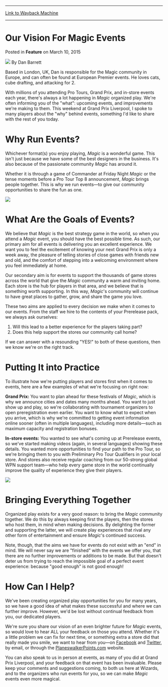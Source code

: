
---
[Link to Wayback Machine](https://web.archive.org/web/20150310164308/http://magic.wizards.com/en/articles/archive/feature/our-vision-magic-events-2015-03-10)

[_metadata_:wayback_url]:- "http://magic.wizards.com/en/articles/archive/feature/our-vision-magic-events-2015-03-10"
[_metadata_:wayback_raw_url]:- "https://web.archive.org/web/20150310164308id_/http://magic.wizards.com/en/articles/archive/feature/our-vision-magic-events-2015-03-10"
[_metadata_:wayback_capture_timestamp]:- "2015-03-10 16:43:08+00:00"
[_metadata_:generator]:- "Drupal 7 (http://drupal.org)"
[_metadata_:description]:- "Why we organize Magic events, and what we aim to offer with them."
---


Our Vision For Magic Events
===========================



 Posted in **Feature**
 on March 10, 2015 






![](https://media.magic.wizards.com/styles/auth_small/public/images/person/Dan_sm.jpg)
By Dan Barrett




Based in London, UK, Dan is responsible for the Magic community in Europe, and can often be found at European Premier events. He loves cats, cube drafting, and attacking for 2. 





With millions of you attending Pro Tours, Grand Prix, and in-store events each year, there's always a lot happening in *Magic* organized play. We're often informing you of the "what": upcoming events, and improvements we're making to them. This weekend at Grand Prix Liverpool, I spoke to many players about the "why" behind events, something I'd like to share with the rest of you today.



Why Run Events?
===============



Whichever format(s) you enjoy playing, *Magic* is a wonderful game. This isn't just because we have some of the best designers in the business. It's also because of the passionate community *Magic* has around it.



Whether it is through a game of Commander at Friday Night *Magic* or the tense moments before a Pro Tour Top 8 announcement, *Magic* brings people together. This is why we run events—to give our community opportunities to share the fun as one.


![](https://media.wizards.com/2015/images/daily/PlayingHerHand.jpg)



What Are the Goals of Events?
=============================



We believe that *Magic* is the best strategy game in the world, so when you attend a *Magic* event, you should have the best possible time. As such, our primary aim for all events is delivering you an excellent experience. We want you to feel the excitement of knowing your next Grand Prix is only a week away, the pleasure of telling stories of close games with friends new and old, and the comfort of stepping into a welcoming environment where you feel immediately at home.



Our secondary aim is for events to support the thousands of game stores across the world that give the *Magic* community a warm and inviting home. Each store is the hub for players in that area, and we believe that is something worth supporting. In this way, *Magic*'s community will continue to have great places to gather, grow, and share the game you love.



These two aims are applied to every decision we make when it comes to our events. From the staff we hire to the contents of your Prerelease pack, we always ask ourselves:



1. Will this lead to a better experience for the players taking part?
2. Does this help support the stores our community call home?


If we can answer with a resounding "YES!" to both of these questions, then we know we're on the right track.



Putting It into Practice
========================



To illustrate how we're putting players and stores first when it comes to events, here are a few examples of what we're focusing on right now:



**Grand Prix:** You want to plan ahead for these festivals of *Magic*, which is why we announce cities and dates many months ahead. You want to just show up and play, so we're collaborating with tournament organizers to open preregistration even earlier. You want to know what to expect when you arrive, which is why we're committed to getting event information online sooner (often in multiple languages), including more details—such as maximum capacity and registration bonuses.



**In-store events:** You wanted to see what's coming up at Prerelease events, so we've started making videos (again, in several languages) showing these details. You wanted more opportunities to find your path to the Pro Tour, so we're bringing them to you with Preliminary Pro Tour Qualifiers in your local store. And stores also receive regular coaching from our 50-strong global WPN support team—who help every game store in the world continually improve the quality of experience they give their players.


![](https://media.wizards.com/2015/images/daily/BringingEverythingTogether.jpg)



Bringing Everything Together
============================



Organized play exists for a very good reason: to bring the *Magic* community together. We do this by always keeping first the players, then the stores who host them, in mind when making decisions. By delighting the former and supporting the latter, we will create play experiences that rival any other form of entertainment and ensure *Magic*'s continued success.



Note, though, that the aims we have for events do not exist with an "end" in mind. We will never say we are "finished" with the events we offer you, that there are no further improvements or additions to be made. But that doesn't deter us from trying to reach the impossible goal of a perfect event experience: because "good enough" is not good enough!



How Can I Help?
===============



We've been creating organized play opportunities for you for many years, so we have a good idea of what makes these successful and where we can further improve. However, we'd be lost without continual feedback from you, our dedicated players.



We're sure you share our vision of an even brighter future for *Magic* events, so would love to hear ALL your feedback on those you attend. Whether it's a little problem we can fix for next time, or something extra a store did that really made you smile, we want to hear from you—on [Facebook](https://www.facebook.com/MagicTheGathering) and [Twitter](https://twitter.com/wizards_magic), by email, or through the [PlaneswalkerPoints.com](http://www.wizards.com/magic/planeswalkerpoints) website.



You can also speak to us in person at events, as many of you did at Grand Prix Liverpool, and your feedback on that event has been invaluable. Please keep your comments and suggestions coming, to both us here at Wizards, and to the organizers who run events for you, so we can make *Magic* events even more magical.









